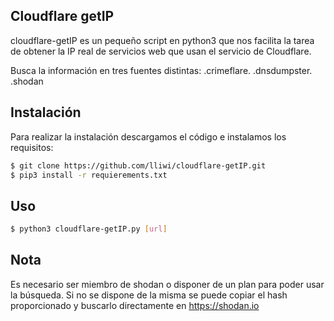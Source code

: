 ## Cloudflare getIP
cloudflare-getIP es un pequeño script en python3 que nos facilita la tarea de obtener la IP real de servicios web que usan el servicio de Cloudflare.

Busca la información en tres fuentes distintas:
.crimeflare.
.dnsdumpster.
.shodan

## Instalación
Para realizar la instalación descargamos el código e instalamos los requisitos:
```bash
$ git clone https://github.com/lliwi/cloudflare-getIP.git
$ pip3 install -r requierements.txt
```

## Uso
```bash
$ python3 cloudflare-getIP.py [url]
```

## Nota
Es necesario ser miembro de shodan o disponer de un plan para poder usar la búsqueda. Si no se dispone de la misma se puede copiar el hash proporcionado y buscarlo directamente en https://shodan.io
